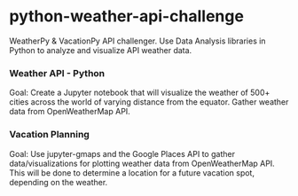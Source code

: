 # python-weather-api-challenge
WeatherPy &amp; VacationPy API challenger. Use Data Analysis libraries in Python to analyze and visualize API weather data.


### Weather API - Python
Goal: Create a Jupyter notebook that will visualize the weather of 500+ cities across the world of varying distance from the equator. Gather weather data from OpenWeatherMap API.


### Vacation Planning
Goal: Use jupyter-gmaps and the Google Places API to gather data/visualizations for plotting weather data from OpenWeatherMap API. This will be done to determine a location for a future vacation spot, depending on the weather.
